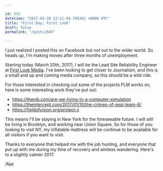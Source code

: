 ```yaml
---

id: 645
datetime: "2017-03-20 22:11:49.789362 +0000 UTC"
title: "First Day; First Look"
draft: false
permalink: "/posts/645"

---
```


I just realized I posted this on Facebook but not out to the wider world. So heads up, I'm making moves after three months of unemployment.

Starting today (March 20th, 2017), I will be the Lead Site Reliability Engineer at [First Look Media](https://www.firstlook.media/). I've been looking to get closer to Journalism, and this is a small and up and coming media company, so this should be a wild ride.

For those interested in checking out some of the projects FLM works on, here is some interesting work they've put out:

 - https://thenib.com/are-we-living-in-a-computer-simulation
 - https://theintercept.com/2017/01/10/the-crimes-of-seal-team-6/
 - https://fieldofvision.org/project-x

This means I'll be staying in New York for the foreseeable future. I will still be living in Brooklyn, and working near Union Square. So for those of you looking to visit NY, my inflatable mattress will be continue to be available for all visitors if you want to visit.

Thanks to everyone that helped me with the job hunting, and everyone that put up with me during my time of recovery and aimless wandering. Here's to a slightly calmer 2017.

/Nat
